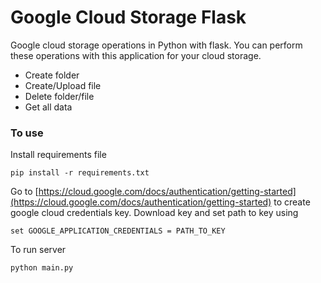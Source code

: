 # Google Cloud Storage Flask
Google cloud storage operations in Python with flask. You can perform these operations with this application for your cloud storage.
* Create folder
* Create/Upload file
* Delete folder/file
* Get all data
### To use
Install requirements file
```
pip install -r requirements.txt
```

Go to [https://cloud.google.com/docs/authentication/getting-started](https://cloud.google.com/docs/authentication/getting-started) to create google cloud
credentials key. Download key and set path to key using
```
set GOOGLE_APPLICATION_CREDENTIALS = PATH_TO_KEY
```

To run server
```
python main.py
```
